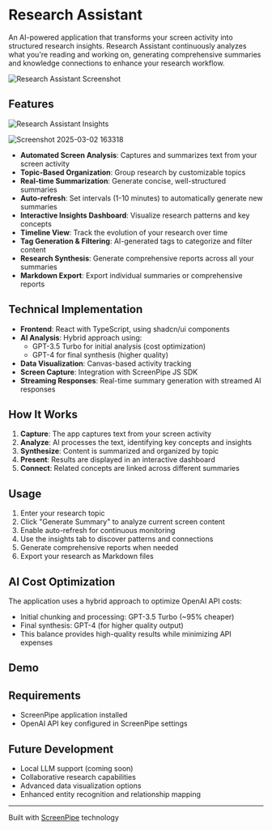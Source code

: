# Research Assistant

An AI-powered application that transforms your screen activity into structured research insights. Research Assistant continuously analyzes what you're reading and working on, generating comprehensive summaries and knowledge connections to enhance your research workflow.

![Research Assistant Screenshot](https://github.com/user-attachments/assets/9f022247-e8f9-4394-95fa-2ab17626de26)

## Features
![Research Assistant Insights](https://github.com/user-attachments/assets/c04a522a-2a00-42da-b87f-37c8b7caa58a)



![Screenshot 2025-03-02 163318](https://github.com/user-attachments/assets/7b308717-cc60-4525-b8a8-f5814535f581)

- **Automated Screen Analysis**: Captures and summarizes text from your screen activity
- **Topic-Based Organization**: Group research by customizable topics
- **Real-time Summarization**: Generate concise, well-structured summaries
- **Auto-refresh**: Set intervals (1-10 minutes) to automatically generate new summaries
- **Interactive Insights Dashboard**: Visualize research patterns and key concepts
- **Timeline View**: Track the evolution of your research over time
- **Tag Generation & Filtering**: AI-generated tags to categorize and filter content
- **Research Synthesis**: Generate comprehensive reports across all your summaries
- **Markdown Export**: Export individual summaries or comprehensive reports

## Technical Implementation

- **Frontend**: React with TypeScript, using shadcn/ui components
- **AI Analysis**: Hybrid approach using:
  - GPT-3.5 Turbo for initial analysis (cost optimization)
  - GPT-4 for final synthesis (higher quality)
- **Data Visualization**: Canvas-based activity tracking
- **Screen Capture**: Integration with ScreenPipe JS SDK
- **Streaming Responses**: Real-time summary generation with streamed AI responses

## How It Works

1. **Capture**: The app captures text from your screen activity
2. **Analyze**: AI processes the text, identifying key concepts and insights
3. **Synthesize**: Content is summarized and organized by topic
4. **Present**: Results are displayed in an interactive dashboard
5. **Connect**: Related concepts are linked across different summaries

## Usage

1. Enter your research topic
2. Click "Generate Summary" to analyze current screen content
3. Enable auto-refresh for continuous monitoring
4. Use the insights tab to discover patterns and connections
5. Generate comprehensive reports when needed
6. Export your research as Markdown files

## AI Cost Optimization

The application uses a hybrid approach to optimize OpenAI API costs:
- Initial chunking and processing: GPT-3.5 Turbo (~95% cheaper)
- Final synthesis: GPT-4 (for higher quality output)
- This balance provides high-quality results while minimizing API expenses

## Demo



## Requirements

- ScreenPipe application installed
- OpenAI API key configured in ScreenPipe settings

## Future Development

- Local LLM support (coming soon)
- Collaborative research capabilities
- Advanced data visualization options
- Enhanced entity recognition and relationship mapping

---

Built with [ScreenPipe](https://screenpipe.com) technology



